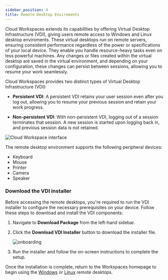 ```yaml
---
sidebar_position: 4
title: Remote Desktop Enviroments
---
```



Cloud Workspaces extends its capabilities by offering Virtual Desktop Infrastructure (VDI), giving users remote access to Windows and Linux desktop enviroments. These virtual desktops run on remote servers, ensuring consistent performance regardless of the power or specifications of your local device. They enable you handle resource-heavy tasks even on less powerful machines. Any changes or files created within the virtual desktop are saved in the virtual environment, and depending on your configuration, these changes can persist between sessions, allowing you to resume your work seamlessly.

Cloud Workspaces provides two distinct types of Virtual Desktop Infrastructure (VDI):

- **Persistent VDI**: A persistent VDI retains your user session even after you log out, allowing you to resume your previous session and retain your work progress.

- **Non-persistent VDI**: With non-persistent VDI, logging out of a session terminates that session. A new session is started upon logging back in, and previous session data is not retained.

![Cloud Workspace interface](/img/workspaces/homepage.jpeg)


The remote desktop environment supports the following peripheral devices:

- Keyboard 
- Mouse
- Printer
- Camera
- Speaker

### Download the VDI installer

Before accessing the remote desktops, you're required to run the VDI installer to configure the necessary prerequisites on your device. Follow these steps to download and install the VDI components:

1. Navigate to **Download Package** from the left-hand sidebar.
2. Click the **Download VDI Installer** button to download the installer file.

   ![onboarding](/img/workspaces/onboarding.png)

3. Run the installer and follow the on-screen instructions to complete the setup.

Once the installation is complete, return to the Workspaces homepage to begin using the [Windows](using-windows-remote-desktop.md) or [Linux](using-linux-remote-desktop.md) remote desktops.
